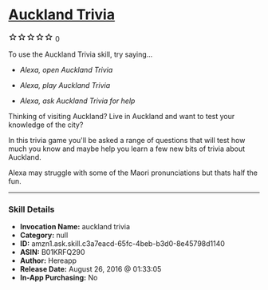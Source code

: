 # [Auckland Trivia](http://alexa.amazon.com/#skills/amzn1.ask.skill.c3a7eacd-65fc-4beb-b3d0-8e45798d1140)
![0 stars](../../images/ic_star_border_black_18dp_1x.png)![0 stars](../../images/ic_star_border_black_18dp_1x.png)![0 stars](../../images/ic_star_border_black_18dp_1x.png)![0 stars](../../images/ic_star_border_black_18dp_1x.png)![0 stars](../../images/ic_star_border_black_18dp_1x.png) 0

To use the Auckland Trivia skill, try saying...

* *Alexa, open Auckland Trivia*

* *Alexa, play Auckland Trivia*

* *Alexa, ask Auckland Trivia for help*

Thinking of visiting Auckland? Live in Auckland and want to test your knowledge of the city?

In this trivia game you'll be asked a range of questions that will test how much you know and maybe help you learn a few new bits of trivia about Auckland. 

Alexa may struggle with some of the Maori pronunciations but thats half the fun.

***

### Skill Details

* **Invocation Name:** auckland trivia
* **Category:** null
* **ID:** amzn1.ask.skill.c3a7eacd-65fc-4beb-b3d0-8e45798d1140
* **ASIN:** B01KRFQ290
* **Author:** Hereapp
* **Release Date:** August 26, 2016 @ 01:33:05
* **In-App Purchasing:** No
